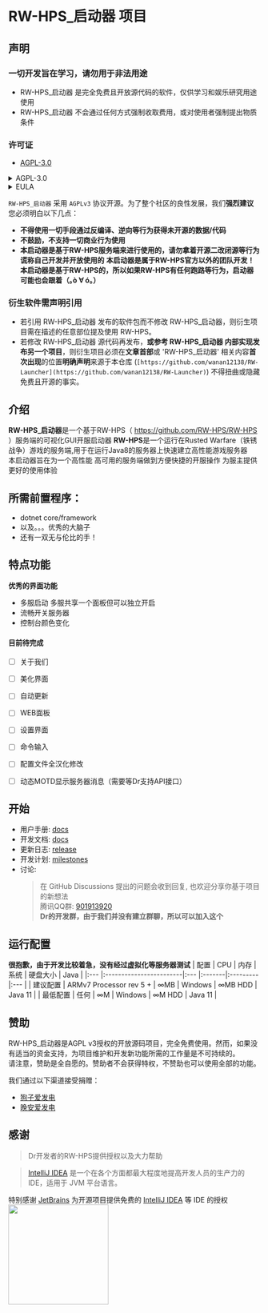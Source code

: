 # RW-HPS_启动器 项目
## 声明
### 一切开发旨在学习，请勿用于非法用途
- RW-HPS_启动器 是完全免费且开放源代码的软件，仅供学习和娱乐研究用途使用
- RW-HPS_启动器 不会通过任何方式强制收取费用，或对使用者强制提出物质条件
### 许可证
- [AGPL-3.0](https://www.gnu.org/licenses/agpl-3.0.html)
<details>
  <summary>AGPL-3.0</summary>

```
Copyright (C) 2020-2022 RW-HPS Team and contributors.

This program is free software: you can redistribute it and/or modify
it under the terms of the GNU Affero General Public License as
published by the Free Software Foundation, either version 3 of the
License.

This program is distributed in the hope that it will be useful,
but WITHOUT ANY WARRANTY; without even the implied warranty of
MERCHANTABILITY or FITNESS FOR A PARTICULAR PURPOSE.  See the
GNU Affero General Public License for more details.

You should have received a copy of the GNU Affero General Public License
along with this program.  If not, see <http://www.gnu.org/licenses/>.
```
</details>

<details>
  <summary>EULA</summary>

```
版权所有©2022 RW-HPS.Team <RW-HPS@der.kim>

允许在其遵守CC BY-NC-SA 4.0协议的同时，每个人复制和分发此许可证文档的逐字记录副本，且允许对其进行更改，但必须保留其版权信息与原作者。

请务必仔细阅读和理解通用用户协议书中规定的所有权利和限制。在使用前，您需要仔细阅读并决定接受或不接受本协议的条款。除非或直至您接受本协议的条款，否则本软件及其相关副本、相关程序代码或相关资源不得在您的任何终端上下载、安装或使用。

您一旦下载、使用本软件及其相关副本、相关程序代码或相关资源，即表示您同意接受本协议各项条款的约束。如您不同意本协议中的条款，您则应当立即删除本软件、附属资源及其相关源代码。

本软件权利只许可使用，而不出售。

本协议与GNU Affero通用公共许可证(即AGPL协议)共同作为本软件与您的协议，且本协议与AGPL协议的冲突部分均按照本协议约束。您必须同时同意并遵守本协议与AGPL协议，否则，您应立即卸载、删除本软件、附属资源及其相关源代码。
```
</details>

`RW-HPS_启动器` 采用 `AGPLv3` 协议开源。为了整个社区的良性发展，我们**强烈建议**您必须明白以下几点：
- **不得使用一切手段通过反编译、逆向等行为获得未开源的数据/代码**
- **不鼓励，不支持一切商业行为使用**
- **本启动器是基于RW-HPS服务端来进行使用的，请勿拿着开源二改闭源等行为谎称自己开发并开放使用的**
  **本启动器是属于RW-HPS官方以外的团队开发！**
  **本启动器是基于RW-HPS的，所以如果RW-HPS有任何跑路等行为，启动器可能也会跟着（｡ò ∀ ó｡）**

### 衍生软件需声明引用

- 若引用 RW-HPS_启动器 发布的软件包而不修改 RW-HPS_启动器，则衍生项目需在描述的任意部位提及使用 RW-HPS。
- 若修改 RW-HPS_启动器 源代码再发布，**或参考 RW-HPS_启动器 内部实现发布另一个项目**，则衍生项目必须在**文章首部**或 'RW-HPS_启动器' 相关内容**首次出现**的位置**明确声明**来源于本仓库 (`[https://github.com/wanan12138/RW-Launcher](https://github.com/wanan12138/RW-Launcher)`) 不得扭曲或隐藏免费且开源的事实。


## 介绍
**RW-HPS_启动器**是一个基于RW-HPS（ https://github.com/RW-HPS/RW-HPS ）服务端的可视化GUI开服启动器
**RW-HPS**是一个运行在Rusted Warfare（铁锈战争）游戏的服务端,用于在运行Java8的服务器上快速建立高性能游戏服务器  
本启动器旨在为一个高性能 高可用的服务端做到方便快捷的开服操作 为服主提供更好的使用体验


## 所需前置程序：
- dotnet core/framework
- 以及。。。优秀的大脑子
- 还有一双无与伦比的手！


## 特点功能

**优秀的界面功能**
- 多服启动 多服共享一个面板但可以独立开启
- 流畅开关服务器
- 控制台颜色变化


#### 目前待完成
- [ ] 关于我们
- [ ] 美化界面
- [ ] 自动更新
- [ ] WEB面板
- [ ] 设置界面
- [ ] 命令输入
- [ ] 配置文件全汉化修改
- [ ] 动态MOTD显示服务器消息（需要等Dr支持API接口）


## 开始
- 用户手册: [docs](docs/zh/run/UserManual.md)
- 开发文档: [docs](docs/zh/README.md)
- 更新日志: [release](/releases)
- 开发计划: [milestones](/milestones)
- 讨论:
  > 在 GitHub Discussions 提出的问题会收到回复, 也欢迎分享你基于项目的新想法  
  > 腾讯QQ群: [901913920](https://qm.qq.com/cgi-bin/qm/qr?k=qhJ6ekYF9pD9jO6j8H2rZw8ePAVypoU0&jump_from=webapi)      
 **Dr的开发群，由于我们并没有建立群聊，所以可以加入这个**


## 运行配置
**很抱歉，由于开发比较着急，没有经过虚拟化等服务器测试**
| 配置 		| CPU                     | 内存 	| 系统 			 | 硬盘大小 	   | Java      |
|:--- 		|:------------------------|:---     |:-------|:---------|:---       |
| 建议配置 	| ARMv7 Processor rev 5 + | ∞MB      | Windows | ∞MB HDD | Java 11   |
| 最低配置 	| 任何                      | ∞M      | Windows     | ∞M HDD  | Java 11   |
  

## 赞助
RW-HPS_启动器是AGPL v3授权的开放源码项目，完全免费使用。然而，如果没有适当的资金支持，为项目维护和开发新功能所需的工作量是不可持续的。  
请注意，赞助是全自愿的。赞助者不会获得特权，不赞助也可以使用全部的功能。

我们通过以下渠道接受捐赠：  
+ [狗子爱发电]()
+ [晚安爱发电]()


## 感谢
> Dr开发者的RW-HPS提供授权以及大力帮助

> [IntelliJ IDEA](https://zh.wikipedia.org/zh-hans/IntelliJ_IDEA) 是一个在各个方面都最大程度地提高开发人员的生产力的 IDE，适用于 JVM 平台语言。

特别感谢 [JetBrains](https://www.jetbrains.com/?from=rw-hps) 为开源项目提供免费的 [IntelliJ IDEA](https://www.jetbrains.com/idea/?from=rw-hps) 等 IDE 的授权  
[<img src=".github/jetbrains-variant-3.png" width="200"/>](https://www.jetbrains.com/?from=rw-hps)
